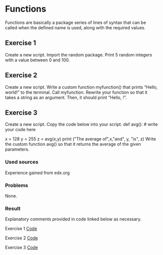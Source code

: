 # Functions
Functions are basically a package series of lines of syntax that can be called when the defined name is used, along with the required values.


## Exercise 1  

Create a new script.
Import the random package.
Print 5 random integers with a value between 0 and 100.

## Exercise 2

Create a new script.
Write a custom function myfunction() that prints “Hello, world!” to the terminal. Call myfunction.
Rewrite your function so that it takes a string as an argument. Then, it should print “Hello, <string>!”.

## Exercise 3

Create a new script.
Copy the code below into your script.
def avg():
    # write your code here
 
x = 128
y = 255
z = avg(x,y)
print ("The average of",x,"and", y, "is", z)
Write the custom function avg() so that it returns the average of the given parameters.

### Used sources 

Experience gained from edx.org

### Problems
None.

### Result 
Explanatory comments provided in code linked below as necessary.  

Exercise 1 [Code](prg_scripts/prg06.1.py)  

Exercise 2 [Code](prg_scripts/prg06.2.py)  

Exercise 3 [Code](prg_scripts/prg06.3.py)  
